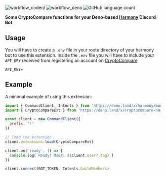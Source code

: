 ![workflow_codeql](https://github.com/JoshNo/CryptoCompare-Discord-Deno/actions/workflows/codeql.yml/badge.svg)
![workflow_deno](https://github.com/JoshNo/CryptoCompare-Discord-Deno/actions/workflows/deno.yml/badge.svg)
![GitHub language count](https://img.shields.io/github/languages/count/JoshNo/CryptoCompare-Discord-Deno)

**Some CryptoCompare functions for your Deno-based [Harmony](https://deno.land/x/harmony) Discord Bot**

## Usage
You will have to create a `.env` file in your roote directory of your harmony bot to use this extension. Inside the `.env` file you will have to include your `API_KEY` received from registering an account on [CryptoCompare](https://min-api.cryptocompare.com).
```
API_KEY=
```

## Example
A minimal example of using this extension:
```js
import { CommandClient, Intents } from 'https://deno.land/x/harmony/mod.ts'
import { CryptoCompareExt } from 'https://deno.land/x/cryptocompare-harmony/mod.ts'

const client = new CommandClient({
  prefix: '!'
})

// load the extension
client.extensions.load(CryptoCompareExt)

client.on('ready', () => {
  console.log(`Ready! User: ${client.user?.tag}`)
})

client.connect(BOT_TOKEN, Intents.GuildMembers)
```
